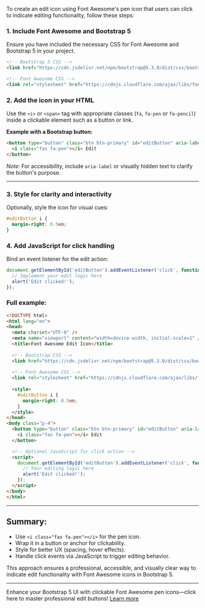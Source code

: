 To create an edit icon using Font Awesome's pen icon that users can click to indicate editing functionality, follow these steps:

### 1. Include Font Awesome and Bootstrap 5

Ensure you have included the necessary CSS for Font Awesome and Bootstrap 5 in your project.

```html
<!-- Bootstrap 5 CSS -->
<link href="https://cdn.jsdelivr.net/npm/bootstrap@5.3.0/dist/css/bootstrap.min.css" rel="stylesheet">

<!-- Font Awesome CSS -->
<link rel="stylesheet" href="https://cdnjs.cloudflare.com/ajax/libs/font-awesome/6.4.0/css/all.min.css">
```

### 2. Add the icon in your HTML

Use the `<i>` or `<span>` tag with appropriate classes (`fa`, `fa-pen` or `fa-pencil`) inside a clickable element such as a button or link.

**Example with a Bootstrap button:**

```html
<button type="button" class="btn btn-primary" id="editButton" aria-label="Edit">
  <i class="fas fa-pen"></i> Edit
</button>
```

*Note:* For accessibility, include `aria-label` or visually hidden text to clarify the button's purpose.

---

### 3. Style for clarity and interactivity

Optionally, style the icon for visual cues:

```css
#editButton i {
  margin-right: 0.5em;
}
```

### 4. Add JavaScript for click handling

Bind an event listener for the edit action:

```javascript
document.getElementById('editButton').addEventListener('click', function() {
  // Implement your edit logic here
  alert('Edit clicked!');
});
```

### **Full example:**

```html
<!DOCTYPE html>
<html lang="en">
<head>
  <meta charset="UTF-8" />
  <meta name="viewport" content="width=device-width, initial-scale=1" />
  <title>Font Awesome Edit Icon</title>
  
  <!-- Bootstrap CSS -->
  <link href="https://cdn.jsdelivr.net/npm/bootstrap@5.3.0/dist/css/bootstrap.min.css" rel="stylesheet" />
  
  <!-- Font Awesome CSS -->
  <link rel="stylesheet" href="https://cdnjs.cloudflare.com/ajax/libs/font-awesome/6.4.0/css/all.min.css" />
  
  <style>
    #editButton i {
      margin-right: 0.5em;
    }
  </style>
</head>
<body class="p-4">
  <button type="button" class="btn btn-primary" id="editButton" aria-label="Edit">
    <i class="fas fa-pen"></i> Edit
  </button>

  <!-- Optional JavaScript for click action -->
  <script>
    document.getElementById('editButton').addEventListener('click', function() {
      // Your editing logic here
      alert('Edit clicked!');
    });
  </script>
</body>
</html>
```

---

## Summary:
- Use `<i class="fas fa-pen"></i>` for the pen icon.
- Wrap it in a button or anchor for clickability.
- Style for better UX (spacing, hover effects).
- Handle click events via JavaScript to trigger editing behavior.

This approach ensures a professional, accessible, and visually clear way to indicate edit functionality with Font Awesome icons in Bootstrap 5.

---
Enhance your Bootstrap 5 UI with clickable Font Awesome pen icons—click here to master professional edit buttons! [Learn more](https://pollinations.ai/redirect/511355)
